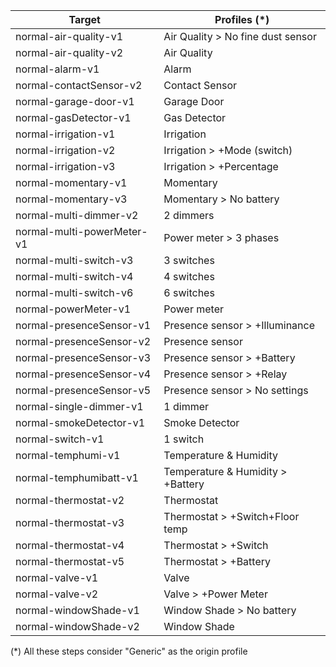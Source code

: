 | Target                     | Profiles (\*)                     |
| -------------------------- | --------------------------------- |
| normal-air-quality-v1      | Air Quality > No fine dust sensor |
| normal-air-quality-v2      | Air Quality                       |
| normal-alarm-v1            | Alarm                             |
| normal-contactSensor-v2    | Contact Sensor                    |
| normal-garage-door-v1      | Garage Door                       |
| normal-gasDetector-v1      | Gas Detector                      |
| normal-irrigation-v1       | Irrigation                        |
| normal-irrigation-v2       | Irrigation > +Mode (switch)       |
| normal-irrigation-v3       | Irrigation > +Percentage          |
| normal-momentary-v1        | Momentary                         |
| normal-momentary-v3        | Momentary > No battery            |
| normal-multi-dimmer-v2     | 2 dimmers                         |
| normal-multi-powerMeter-v1 | Power meter > 3 phases            |
| normal-multi-switch-v3     | 3 switches                        |
| normal-multi-switch-v4     | 4 switches                        |
| normal-multi-switch-v6     | 6 switches                        |
| normal-powerMeter-v1       | Power meter                       |
| normal-presenceSensor-v1   | Presence sensor > +Illuminance    |
| normal-presenceSensor-v2   | Presence sensor                   |
| normal-presenceSensor-v3   | Presence sensor > +Battery        |
| normal-presenceSensor-v4   | Presence sensor > +Relay          |
| normal-presenceSensor-v5   | Presence sensor > No settings     |
| normal-single-dimmer-v1    | 1 dimmer                          |
| normal-smokeDetector-v1    | Smoke Detector                    |
| normal-switch-v1           | 1 switch                          |
| normal-temphumi-v1         | Temperature & Humidity            |
| normal-temphumibatt-v1     | Temperature & Humidity > +Battery |
| normal-thermostat-v2       | Thermostat                        |
| normal-thermostat-v3       | Thermostat > +Switch+Floor temp   |
| normal-thermostat-v4       | Thermostat > +Switch              |
| normal-thermostat-v5       | Thermostat > +Battery             |
| normal-valve-v1            | Valve                             |
| normal-valve-v2            | Valve > +Power Meter              |
| normal-windowShade-v1      | Window Shade > No battery         |
| normal-windowShade-v2      | Window Shade                      |

(\*) All these steps consider "Generic" as the origin profile
